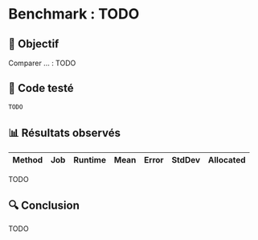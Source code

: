 # Benchmark : TODO

## 🎯 Objectif

Comparer ... :
TODO

## 🧱 Code testé

```csharp
TODO
```

## 📊 Résultats observés

| Method            | Job      | Runtime  | Mean         | Error      | StdDev     | Allocated |
|------------------ |--------- |--------- |-------------:|-----------:|-----------:|----------:|
TODO

## 🔍 Conclusion

TODO